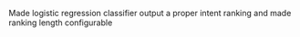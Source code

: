 Made logistic regression classifier output a proper intent ranking and made ranking length configurable
